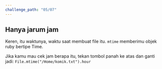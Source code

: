 ```yaml
---
challenge_path: "05/07"
---
```


## Hanya jarum jam

Keren, itu waktunya, waktu saat membuat file itu. `mtime` memberimu objek ruby bertipe Time.

Jika kamu mau cek jam berapa itu, tekan tombol panah ke atas dan ganti jadi:
`File.mtime("/Home/komik.txt").hour`